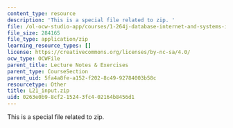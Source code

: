 ```yaml
---
content_type: resource
description: 'This is a special file related to zip. '
file: /ol-ocw-studio-app/courses/1-264j-database-internet-and-systems-integration-technologies-fall-2013/0263e0b98cf215243fc402164b8456d1_L21_input.zip
file_size: 284165
file_type: application/zip
learning_resource_types: []
license: https://creativecommons.org/licenses/by-nc-sa/4.0/
ocw_type: OCWFile
parent_title: Lecture Notes & Exercises
parent_type: CourseSection
parent_uid: 5fa4a8fe-a152-f202-8c49-92784003b58c
resourcetype: Other
title: L21_input.zip
uid: 0263e0b9-8cf2-1524-3fc4-02164b8456d1
---
```

This is a special file related to zip. 